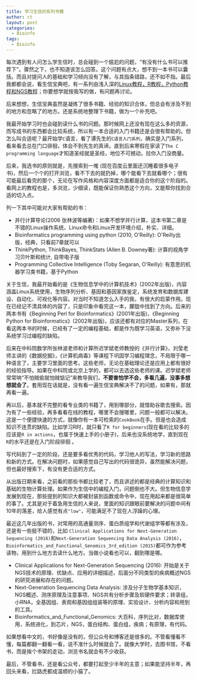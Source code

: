 ```yaml
---
title: 学习生信的系列书籍
author: ct
layout: post
categories:
  - Bioinfo
tags:
  - Bioinfo
---
```



每次遇到有人问怎么学生信时，总会碰到一个尴尬的问题，“有没有什么书可以推荐下”。骤然之下，也不知道该怎么回答。这个问题有点大，想不到一本书可以囊括。而且对提问人的基础和学习倾向没有了解，与其指条错路，还不如不指。最后我都都会说，看生信宝典吧，有一系列由浅入深的[Linux教程，R教程，Python教程和NGS教程](https://mp.weixin.qq.com/s?__biz=MzI5MTcwNjA4NQ==&amp;mid=2247484537&amp;idx=1&amp;sn=7676520b55cf70a8e492d71610176f45&amp;chksm=ec0dc1f3db7a48e57fadc17be5c4bd541d515b14fdb19ab67e82a8df0bc29fa8e122ce71b74d#rd)；你要想学就按我写的做，有问题再讨论。

后来想想，生信宝典虽然是凝练了很多书籍、经验的知识合体，但总会有涉及不到的地方和忽略了的地方。还是系统地整理下书籍，做为一个补充吧。

我最开始学习时也会碰到读什么书的问题。那时候网上还没有现在这么多的资源，而写成书的东西都会比较系统，所以有一本合适的入门书籍还是会很有帮助的。但怎么叫合适呢？最开始学`C`语言，看了谭先生的`C语言入门系列`，确实是入门系列，看来看去总在门口徘徊，体会不到先生的真谛。直到后来寒假在家读了`The C programming language`才知道圣经就是圣经，地位不可撼动，拉你入门没商量。

后来，我选书的原则就是，先搜索到一堆 (现在百度云里面还沉睡着很多电子书)，然后一个个的打开浏览，看不下去的就扔掉，哪个能看下去就看哪个；很有可能最后看完的那个，无论在写作风格和内容深度方面都是适合你的这个阶段的。看网上的教程也是，多浏览，少细读，既能保证你熟悉这个方向，又能帮你找到合适的切入点。

列一下其中可能对大家有帮助的书：

* 并行计算导论(2006 张林波等编著)：如果不想学并行计算，这本书第二章是不错的Linux操作系统、Linux命令和Linux开发环境介绍，朴实、详细。
* Bioinformatics programming using python (2010, O'Reilly): O'Reilly出版，经典，只看前7章就可以
* ThinkPython, ThinkBayes, ThinkStats (Allen B. Downey著): 计算的视角学习贝叶斯和统计, 自带电子版
* Programming Collective Intelligence (Toby Segaran, O'Reilly): 有意思的机器学习类书籍，基于Python

关于生信，我最开始看的是《生物信息学中的计算机技术》(2002年出版)，内容涵盖Linux系统使用，生物序列分析、基因和基因家族鉴定，系统发育和数据库建设、自动化、可视化等内容。对当时不知道怎么入手的我，有很大的启蒙作用。现在已经记不清具体的内容了，只是印象中看完这一本，朦胧中找到了方向。后来的两本书有《Beginning Perl for Bioinformatics》(2001年出版)，《Beginning Python for Bioinformatics》(2002年出版)，应该还都有对应的Master系列，在看这两本书的时候，已经有了一定的编程基础，都是作为既学习英语，又弥补下没系统学习过编程的缺陷。

后来在中科院数学所张林波老师和计算所迟学斌老师教授的《并行计算》，刘莹老师主讲的《数据挖掘》，《计算机病毒》等课程下巩固学习编程理念，不局限于哪一种语言了，主要学习里面的思考。这些老师，无论在基础理论还是应用上都有很好的经验指导。如果在中科院或北京上学的，都可以去选这些老师的课。迟学斌老师常常呐“不怕贼偷就怕贼惦记”来教导我们，**不要害怕学不会，多看几遍，没事多想想就会了**。套用现在话就是，没有看一遍生信宝典解决不了的问题，如果有，那就再看一遍。

再以后，基本就不完整的看专业类的书籍了，用到哪部分，就借助谷歌去搜索。因为有了一些经验，再多看看在线的教程，哪里不会搜哪里，问题一般都可以解决。这是一个便捷快速的方式，就像你有一本可检索的`CookBook`在手。但是也会造成知识不连贯的缺陷。比如学习R时，就只看了`R for beginners`(现在看的比较多的应该是`R in actions`，也属于快速上手的小册子)，后来也没系统地学，直到现在`R`的水平还是在入门阶段徘徊 。


写代码到了一定的阶段，还是要多看优秀的代码，学习他人的写法，学习新的思路和新的方式。在解决问题时，如果感觉自己写出的代码很诡异，虽然能解决问题，但也最好搜索下，有没有更合适的方式。

从出版日期来看，之前看的那些书都比较老了，而且讲述的都是经典的计算知识和基础的生物计算处理。如果作为生信中的编程入门，问题倒也不大。但生物信息学发展到现在，那些提到的知识大都被封装到函数或命令中，现在用起来都是很简单的事了。尤其是对于着急用生信的人来说，里面的知识跟眼前要解决的问题中间有10年的落差，给人感觉有点`"low"`，可能满足不了现在人浮躁的心理。

最近这几年出版的书，对常用的高通量测序、蛋白质组学和代谢组学等都有涉及，还是有一些挺不错的，比如 `Clinical Applications for Next-Generation Sequencing (2016)`和`Next-Generation Sequencing Data Analysis (2016)`，`Bioinformatics_and_Functional_Genomics_3rd_edition (2015)`都可作为参考读物，用到什么地方去读什么地方。当做小说看也可以，翻到哪是哪。

* Clinical Applications for Next-Generation Sequencing (2016): 开始是关于NGS技术的原理、优缺点、应用的详细描述，后面分不同类型的疾病概述NGS的研究进展和存在的问题。
* Next-Generation Sequencing Data Analysis: 涉及分子生物学基本知识，NGS概述、测序原理及注意事项、NGS共有分析步骤及软硬件要求；转录组，小RNA，全基因组、表观和基因组组装等的原理、实验设计、分析内容和用到的工具。
* Bioinformatics_and_Functional_Genomics: 大百科，序列比对，数据库使用，系统进化，到芯片，NGS，蛋白结构、蛋白组，疾病；有原理，有代码。

如果想看中文的，书好像是没有的，但公众号和博客还是很多的。不管看懂看不懂，每篇都翻一翻看一看，说不准什么时候就会了。就像大学时，去图书馆，不看书，而是挨个书架的走动，浏览书名就会有不少收获。

最后，不管看书，还是看公众号，都要打起至少半年的主意；如果能坚持半年，再回头来看，拦路虎都成温顺的小猫了。

